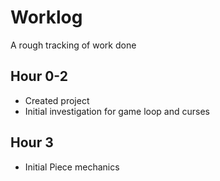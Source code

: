 # Worklog

A rough tracking of work done

## Hour 0-2

- Created project
- Initial investigation for game loop and curses

## Hour 3

- Initial Piece mechanics
